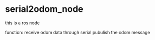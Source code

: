 # serial2odom_node

this is a ros node 

function:
receive odom data through serial
pubulish the odom message

